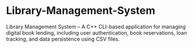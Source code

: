 # Library-Management-System
Library Management System – A C++ CLI-based application for managing digital book lending, including user authentication, book reservations, loan tracking, and data persistence using CSV files.
